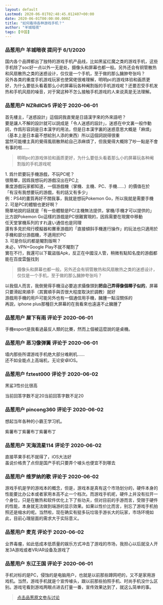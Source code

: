 ```yaml
---
layout: default
Lastmod: 2020-06-01T02:48:45.012407+00:00
date: 2020-06-01T00:00:00.000Z
title: "如何看待各种游戏手机？"
author: "羊城暗夜"
tags: [中国]
---
```



### 品葱用户 **羊城暗夜** 提问于 6/1/2020
    
国内各个品牌都出了独特的游戏手机产品线，比如黑鲨红魔之类的游戏手机，这些手机除了soc好一点以外一无是处，摄像头和屏幕也都一般。另外还会有铜管散热和风扇散热之类的迷惑设计，仅仅是一个手机，至于做的那么臃肿夸张吗？  
另外各类的重度手机游戏玩家也使窝佬很难理解，明明pc的游戏体验和画质更好，为什么要低头看着那么小的屏幕玩各种阉割版的手机游戏呢？还要忍受手机发热和手机风扇的噪音，对于窝这种不怎么接触手机游戏的人来说真是无法理解。
    
                

### 品葱用户 **NZRdlClr5** 评论于 2020-06-01
        
首先樓主，「迷惑設計」這個詞我直覺是日語漢字來的外來語吧？  
要是讓人不解的設計就可以説成是「令人迷惑的設計」，迷惑在中文裏一般作動詞，作爲形容詞是日本漢字的用法，但是日本漢字裏的迷惑意思大概是「麻煩」（基本上是日本最不想給別人添的東西）所以這個詞説得很重  
當然可能樓主真的覺得風扇散熱給自己添麻煩了，但我覺得大概除了吵一點是不會有事的啦……  
  

> 明明pc的游戏体验和画质更好，为什么要低头看着那么小的屏幕玩各种阉割版的手机游戏呢

  
1\. 爲什麽要玩手機游戲，不玩PC呢？  
很簡單，因爲我想玩的游戲沒出在PC上  
重度游戲玩家都知道，一個游戲機（掌機、主機、PC、手機……）的價值在於「有沒有我想要玩的游戲，有的話又有多少」  
例：PS4的畫質再好不關我事，我就是想玩Pokemon Go，所以我就是需要手機  
2\. 可是PC的體驗也更好啊？  
簡單地說的話就是「有一些體驗是PC/主機無法提供，掌機/手機才可以提供的」  
比方説Pokemon Go這樣的游戲是PC很難實現的，因爲需要在現實中移動  
任天堂掌機系列的すれ違い通信也是同理  
還有多見於飛行模擬器和賽車游戲的「直接傾斜手機進行操作」的玩法也只適用於手機和部分游戲機，不適用於PC  
3\. 可是你玩的都是閹割版啊？  
未必，VPN+Google Play不就不閹割了  
實在不行，我還可以下載盜版Apk，反正在中國沒人管，稍微有點知名度的游戲都能在百度雲盤找到  

> 摄像头和屏幕也都一般。另外还会有铜管散热和风扇散热之类的迷惑设计，仅仅是一个手机，至于做的那么臃肿夸张吗？

  
以我個人而言，我倒覺得手機沒必要追求攝像頭到**把自己弄得像個椰子似的**，屏幕只要滑起來順手（其實順手與否很大程度取決於調教）就好  
游戲用手機的用戶可能另外也有一個通信用手機，臃腫一點沒關係的  
再説，iphone plus那種巨大屏幕的在我看來也遠遠不止臃腫了
        
                

### 品葱用户 **屋下有雨** 评论于 2020-06-01
        
手機esport是我看過最反人類的比賽，然而上個被這麼說的是桌機。
        
                

### 品葱用户 **恶习像弹簧** 评论于 2020-06-01
        
墙内那些所谓游戏手机绝大部分难刷机……  
还不如全能点上高端机，无论安卓IOS。
        
                

### 品葱用户 **fztest000** 评论于 2020-06-02
        
黑鲨3性价比很高  
  
当前回答字数不足20当前回答字数不足20
        
                

### 品葱用户 **pincong360** 评论于 2020-06-02
        
想起当年各种的小霸王学习机。  
  
紫薯布丁紫薯布丁紫薯布丁
        
                

### 品葱用户 **天海流星114** 评论于 2020-06-02
        
直接苹果手机不就得了，iOS大法好  
虽说价格贵了点但是国产手机只要弄个噱头也便宜不到哪去
        
                

### 品葱用户 **维罗纳的歌** 评论于 2020-06-02
        
游戏手机是学的游戏本的概念，但是，游戏本是真有这个市场划分的，硬件本身的性能要比办公本或者家用本高不止一个档次。而游戏手机呢，硬件上并没有拉开一个身位，只是在散热和软件优化上下了些功夫，但对目前的手游而言，受限于硬件的性能，本身就无法做到端游的显示效果。如果以性价比而言，别忘了游戏手机拍照还是缩水的呢。当然啦，现在确实有挺多玩垃圾手游长大的玩家，市场环境如此，目前心理层面的需求大于实际意义。
        
                

### 品葱用户 **麦克** 评论于 2020-06-02
        
业界毒瘤，如此低成本低质量的娱乐方式冲击了游戏的市场，我担心以后就没人开发3A游戏或者VR/AR设备及游戏了
        
                

### 品葱用户 **东辽王国** 评论于 2020-06-01
        
手机对标的是PC，侵蚀的是电脑用户，也就是以前那些蹲网吧的，又不是家用游戏机。当然，游戏手机就是个宣传噱头，跟以前那些拍照手机、时尚手机没什么区别。游戏宅看到游戏两眼点进去打量一番，宣传效果达到了，就这么简单的事。
        
                





> [点击品葱原文参与讨论](https://pincong.rocks/question/26515)


